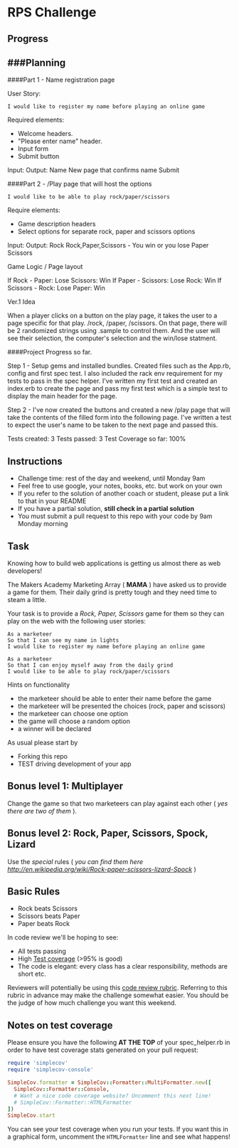 # RPS Challenge

## Progress

###Planning
------------

####Part 1 - Name registration page

User Story:
```
I would like to register my name before playing an online game
```

Required elements:

- Welcome headers.
- "Please enter name" header.
- Input form
- Submit button

Input:        Output:
Name          New page that confirms name
Submit

####Part 2 - /Play page that will host the options
```
I would like to be able to play rock/paper/scissors
```

Require elements:

- Game description headers
- Select options for separate rock, paper and scissors options

Input:      Output:
Rock        Rock,Paper,Scissors - You win or you lose
Paper
Scissors


Game Logic / Page layout

If Rock -       Paper: Lose
                Scissors: Win
If Paper -      Scissors: Lose
                Rock: Win
If Scissors -   Rock: Lose
                Paper: Win

Ver.1 Idea

When a player clicks on a button on the play page, it takes the user to a page specific for that play. /rock, /paper, /scissors.
On that page, there will be 2 randomized strings using .sample to control them. And the user will see their selection, the computer's selection and the win/lose statment.


####Project Progress so far.

Step 1 - Setup gems and installed bundles. Created files such as the App.rb, config and first spec test. I also included the rack env requirement for my tests to pass in the spec helper.
I've written my first test and created an index.erb to create the page and pass my first test which is a simple test to display the main header for the page.

Step 2 - I've now created the buttons and created a new /play page that will take the contents of the filled form into the following page. I've written a test to expect the user's name to be taken to the next page and passed this.


Tests created: 3
Tests passed: 3
Test Coverage so far: 100%

Instructions
-------

* Challenge time: rest of the day and weekend, until Monday 9am
* Feel free to use google, your notes, books, etc. but work on your own
* If you refer to the solution of another coach or student, please put a link to that in your README
* If you have a partial solution, **still check in a partial solution**
* You must submit a pull request to this repo with your code by 9am Monday morning

Task
----

Knowing how to build web applications is getting us almost there as web developers!

The Makers Academy Marketing Array ( **MAMA** ) have asked us to provide a game for them. Their daily grind is pretty tough and they need time to steam a little.

Your task is to provide a _Rock, Paper, Scissors_ game for them so they can play on the web with the following user stories:

```
As a marketeer
So that I can see my name in lights
I would like to register my name before playing an online game

As a marketeer
So that I can enjoy myself away from the daily grind
I would like to be able to play rock/paper/scissors
```

Hints on functionality

- the marketeer should be able to enter their name before the game
- the marketeer will be presented the choices (rock, paper and scissors)
- the marketeer can choose one option
- the game will choose a random option
- a winner will be declared


As usual please start by

* Forking this repo
* TEST driving development of your app


## Bonus level 1: Multiplayer

Change the game so that two marketeers can play against each other ( _yes there are two of them_ ).

## Bonus level 2: Rock, Paper, Scissors, Spock, Lizard

Use the _special_ rules ( _you can find them here http://en.wikipedia.org/wiki/Rock-paper-scissors-lizard-Spock_ )

## Basic Rules

- Rock beats Scissors
- Scissors beats Paper
- Paper beats Rock

In code review we'll be hoping to see:

* All tests passing
* High [Test coverage](https://github.com/makersacademy/course/blob/master/pills/test_coverage.md) (>95% is good)
* The code is elegant: every class has a clear responsibility, methods are short etc.

Reviewers will potentially be using this [code review rubric](docs/review.md).  Referring to this rubric in advance may make the challenge somewhat easier.  You should be the judge of how much challenge you want this weekend.

Notes on test coverage
----------------------

Please ensure you have the following **AT THE TOP** of your spec_helper.rb in order to have test coverage stats generated
on your pull request:

```ruby
require 'simplecov'
require 'simplecov-console'

SimpleCov.formatter = SimpleCov::Formatter::MultiFormatter.new([
  SimpleCov::Formatter::Console,
  # Want a nice code coverage website? Uncomment this next line!
  # SimpleCov::Formatter::HTMLFormatter
])
SimpleCov.start
```

You can see your test coverage when you run your tests. If you want this in a graphical form, uncomment the `HTMLFormatter` line and see what happens!
